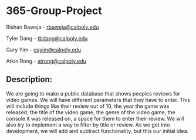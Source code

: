 # 365-Group-Project
Rishan Baweja - rbaweja@calpoly.edu

Tyler Dang - tbdang@calpoly.edu

Gary Yim - gsyim@calpoly.edu

Atkin Rong - atrong@calpoly.edu


## Description:
  We are going to make a public database that shows peoples reviews for video games. We will have different parameters that they have to enter. This will include things like their review out of 10, the year the game was released, the title of the video game, the genre of the video game, the console it was released on, a space for them to enter their review. We will also try to implement a way to filter by title or review. As we get into development, we will add and subtract functionality, but this our initial idea.
